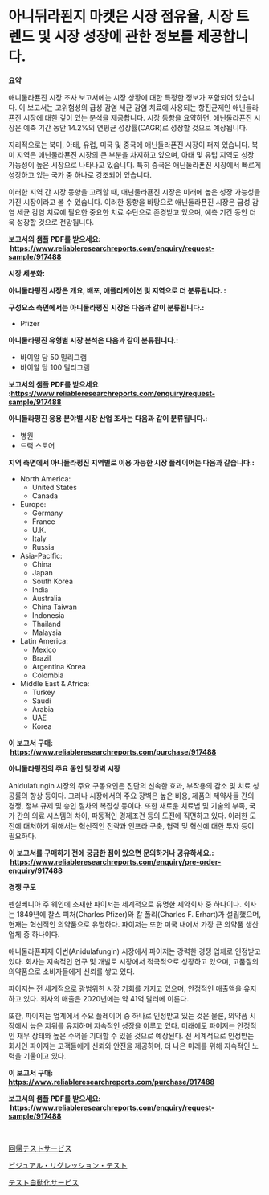 <p><h1>아니뒤라푄지 마켓은 시장 점유율, 시장 트렌드 및 시장 성장에 관한 정보를 제공합니다.</h1></p><p><strong>요약</strong></p>
<p><p>애니둘라푠진 시장 조사 보고서에는 시장 상황에 대한 특정한 정보가 포함되어 있습니다. 이 보고서는 고위험성의 급성 감염 세균 감염 치료에 사용되는 항진균제인 애닌둘라푠진 시장에 대한 깊이 있는 분석을 제공합니다. 시장 동향을 요약하면, 애닌둘라푠진 시장은 예측 기간 동안 14.2%의 연평균 성장률(CAGR)로 성장할 것으로 예상됩니다. </p><p>지리적으로는 북미, 아태, 유럽, 미국 및 중국에 애닌둘라푠진 시장이 퍼져 있습니다. 북미 지역은 애닌둘라푠진 시장의 큰 부분을 차지하고 있으며, 아태 및 유럽 지역도 성장 가능성이 높은 시장으로 나타나고 있습니다. 특히 중국은 애닌둘라푠진 시장에서 빠르게 성장하고 있는 국가 중 하나로 강조되어 있습니다.</p><p>이러한 지역 간 시장 동향을 고려할 때, 애닌둘라푠진 시장은 미래에 높은 성장 가능성을 가진 시장이라고 볼 수 있습니다. 이러한 동향을 바탕으로 애닌둘라푠진 시장은 급성 감염 세균 감염 치료에 필요한 중요한 치료 수단으로 존경받고 있으며, 예측 기간 동안 더욱 성장할 것으로 전망됩니다.</p></p>
<p><strong>보고서의 샘플 PDF를 받으세요: &nbsp;<a href="https://www.reliableresearchreports.com/enquiry/request-sample/917488">https://www.reliableresearchreports.com/enquiry/request-sample/917488</a></strong></p>
<p><strong>시장 세분화:</strong></p>
<p><strong> 아니둘라펑진 시장은 개요, 배포, 애플리케이션 및 지역으로 더 분류됩니다. :</strong></p>
<p><strong>구성요소 측면에서는 아니둘라펑진 시장은 다음과 같이 분류됩니다.:</strong></p>
<p><ul><li>Pfizer</li></ul></p>
<p><strong> 아니둘라펑진 유형별 시장 분석은 다음과 같이 분류됩니다.:</strong></p>
<p><ul><li>바이알 당 50 밀리그램</li><li>바이알 당 100 밀리그램</li></ul></p>
<p><strong>보고서의 샘플 PDF를 받으세요 :<a href="https://www.reliableresearchreports.com/enquiry/request-sample/917488">https://www.reliableresearchreports.com/enquiry/request-sample/917488</a></strong></p>
<p><strong> 아니둘라펑진 응용 분야별 시장 산업 조사는 다음과 같이 분류됩니다.:</strong></p>
<p><ul><li>병원</li><li>드럭 스토어</li></ul></p>
<p><strong>지역 측면에서 아니둘라펑진 지역별로 이용 가능한 시장 플레이어는 다음과 같습니다.:</strong></p>
<p><ul>
    <li>
        North America:
        <ul>
            <li>United States</li>
            <li>Canada</li>
        </ul>
    </li>
    <li>
        Europe:
        <ul>
            <li>Germany</li>
            <li>France</li>
            <li>U.K.</li>
            <li>Italy</li>
            <li>Russia</li>
        </ul>
    </li>
    <li>
        Asia-Pacific:
        <ul>
            <li>China</li>
            <li>Japan</li>
            <li>South Korea</li>
            <li>India</li>
            <li>Australia</li>
            <li>China Taiwan</li>
            <li>Indonesia</li>
            <li>Thailand</li>
            <li>Malaysia</li>
        </ul>
    </li>
    <li>
        Latin America:
        <ul>
            <li>Mexico</li>
            <li>Brazil</li>
            <li>Argentina Korea</li>
            <li>Colombia</li>
        </ul>
    </li>
    <li>
        Middle East & Africa:
        <ul>
            <li>Turkey</li>
            <li>Saudi</li>
            <li>Arabia</li>
            <li>UAE</li>
            <li>Korea</li>
        </ul>
    </li>
    </ul></p>
<p><strong>이 보고서 구매: &nbsp;<a href="https://www.reliableresearchreports.com/purchase/917488">https://www.reliableresearchreports.com/purchase/917488</a></strong></p>
<p><strong>아니둘라펑진의 주요 동인 및 장벽 시장</strong></p>
<p><p>Anidulafungin 시장의 주요 구동요인은 진단의 신속한 효과, 부작용의 감소 및 치료 성공률의 향상 등이다. 그러나 시장에서의 주요 장벽은 높은 비용, 제품의 제약사들 간의 경쟁, 정부 규제 및 승인 절차의 복잡성 등이다. 또한 새로운 치료법 및 기술의 부족, 국가 간의 의료 시스템의 차이, 파동적인 경제조건 등의 도전에 직면하고 있다. 이러한 도전에 대처하기 위해서는 혁신적인 전략과 인프라 구축, 협력 및 혁신에 대한 투자 등이 필요하다.</p></p>
<p><strong>이 보고서를 구매하기 전에 궁금한 점이 있으면 문의하거나 공유하세요.: &nbsp;<a href="https://www.reliableresearchreports.com/enquiry/pre-order-enquiry/917488">https://www.reliableresearchreports.com/enquiry/pre-order-enquiry/917488</a></strong></p>
<p><strong>경쟁 구도</strong></p>
<p><p>펜실베니아 주 웨인에 소재한 파이저는 세계적으로 유명한 제약회사 중 하나이다. 회사는 1849년에 찰스 피처(Charles Pfizer)와 칼 폴리(Charles F. Erhart)가 설립했으며, 현재는 혁신적인 의약품으로 유명하다. 파이저는 또한 미국 내에서 가장 큰 의약품 생산 업체 중 하나이다.</p><p>애니둘라푠파제 이번(Anidulafungin) 시장에서 파이저는 강력한 경쟁 업체로 인정받고 있다. 회사는 지속적인 연구 및 개발로 시장에서 적극적으로 성장하고 있으며, 고품질의 의약품으로 소비자들에게 신뢰를 쌓고 있다.</p><p>파이저는 전 세계적으로 광범위한 시장 기회를 가지고 있으며, 안정적인 매출액을 유지하고 있다. 회사의 매출은 2020년에는 약 41억 달러에 이른다.</p><p>또한, 파이저는 업계에서 주요 플레이어 중 하나로 인정받고 있는 것은 물론, 의약품 시장에서 높은 지위를 유지하며 지속적인 성장을 이루고 있다. 미래에도 파이저는 안정적인 재무 상태와 높은 수익을 기대할 수 있을 것으로 예상된다. 전 세계적으로 인정받는 회사인 파이저는 고객들에게 신뢰와 안전을 제공하며, 더 나은 미래를 위해 지속적인 노력을 기울이고 있다.</p></p>
<p><strong>이 보고서 구매: &nbsp; <a href="https://www.reliableresearchreports.com/purchase/917488">https://www.reliableresearchreports.com/purchase/917488</a></strong></p>
<p><strong>보고서의 샘플 PDF를 받으세요: &nbsp;<a href="https://www.reliableresearchreports.com/enquiry/request-sample/917488">https://www.reliableresearchreports.com/enquiry/request-sample/917488</a></strong><strong></strong></p>
<p>&nbsp;</p>
<p><p><a href="https://github.com/cbigkbh02719/Market-Research-Report-List-1/blob/main/5488845183308.md">回帰テストサービス</a></p><p><a href="https://github.com/mreklxf44233/Market-Research-Report-List-1/blob/main/5611772183309.md">ビジュアル・リグレッション・テスト</a></p><p><a href="https://github.com/mreklxf44233/Market-Research-Report-List-1/blob/main/5629572183307.md">テスト自動化サービス</a></p></p>